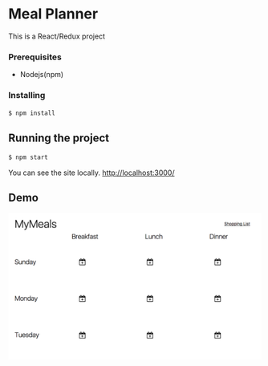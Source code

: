 # Meal Planner
This is a React/Redux project


### Prerequisites

- Nodejs(npm)

### Installing

```bash
$ npm install 
```

## Running the project

```bash 
$ npm start
```

You can see the site locally. [http://localhost:3000/](http://localhost:3000/)  

## Demo

![demo.com](https://github.com/miri4ech/pj-meal-planner/blob/demo/demo.gif)
